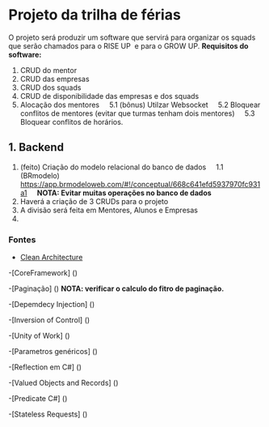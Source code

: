# Projeto da trilha de férias
O projeto será produzir um software que servirá para organizar os squads que serão chamados para o RISE UP  e para o GROW UP.
**Requisitos do software:**
1. CRUD do mentor
2. CRUD das empresas
3. CRUD dos squads
4. CRUD de disponibilidade das empresas e dos squads
5. Alocação dos mentores
    5.1 (bônus) Utilzar Websocket
    5.2 Bloquear conflitos de mentores (evitar que turmas tenham dois mentores)
    5.3 Bloquear conflitos de horários.

## 1. Backend
1. (feito) Criação do modelo relacional do banco de dados
    1.1 (BRmodelo) https://app.brmodeloweb.com/#!/conceptual/668c641efd5937970fc931a1
    **NOTA: Evitar muitas operações no banco de dados**
2. Haverá a criação de 3 CRUDs para o projeto
3. A divisão será feita em Mentores, Alunos e Empresas
4. 





### Fontes 
- [ Clean Architecture](https://www.amazon.com/Clean-Architecture-Craftsmans-Software-Structure/dp/0134494164)

-[CoreFramework] ()

-[Paginação] () **NOTA: verificar o calculo do fitro de paginação.**

-[Depemdecy Injection] ()

-[Inversion of Control] ()

-[Unity of Work] ()

-[Parametros genéricos] ()

-[Reflection em C#] ()

-[Valued Objects and Records] ()

-[Predicate C#] ()

-[Stateless Requests] ()

